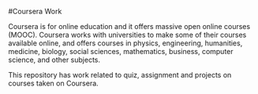#Coursera Work

 Coursera is for online education and it offers massive open online courses (MOOC). Coursera works with universities to make some of their courses available online, and offers courses in physics, engineering, humanities, medicine, biology, social sciences, mathematics, business, computer science, and other subjects. 

 This repository has work related to quiz, assignment and projects on courses taken on Coursera.